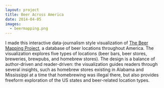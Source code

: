 ```yaml
---
layout: project
title: Beer Across America
date: 2014-04-05
images:
  - beermapping.png
---
```


I made this interactive data-journalism style visualization of [The Beer Mapping Project](http://beermapping.com/), a database of beer locations throughout America. The visualization explores five types of locations (beer bars, beer stores, breweries, brewpubs, and homebrew stores). The design is a balance of author-driven and reader-driven: the visualization guides readers through several insights, such as homebrew stores existing in Alabama and Mississippi at a time that homebrewing was illegal there, but also provides freeform exploration of the US states and beer-related location types.